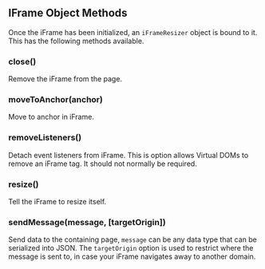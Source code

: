 ## IFrame Object Methods

Once the iFrame has been initialized, an `iFrameResizer` object is bound to it. This has the following methods available.

### close()

Remove the iFrame from the page.

### moveToAnchor(anchor)

Move to anchor in iFrame.

### removeListeners()

Detach event listeners from iFrame. This is option allows Virtual DOMs to remove an iFrame tag. It should not normally be required.

### resize()

Tell the iFrame to resize itself.

### sendMessage(message, [targetOrigin])

Send data to the containing page, `message` can be any data type that can be serialized into JSON. The `targetOrigin` option is used to restrict where the message is sent to, in case your iFrame navigates away to another domain.
